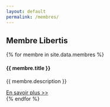 ```yaml
---
layout: default
permalink: /membres/
---
```


## Membre Libertis

<div class="row">
  {% for membre in site.data.membres %}
    <div class="col-md-4 mb-5">
      <div class="card border-0 shadow h-100">
        <img class="card-img-top" src="{{ membre.logo }}" alt="" />
        <div class="card-body">
          <h4 class="card-title">{{
            membre.title
          }}</h4>
          <p class="card-text">
            {{
            membre.description
          }}
          </p>
        </div>
        <div class="card-footer">
          <a href="{{ membre.link }}" class="btn btn-primary" target='_blank'>En savoir plus >></a>
        </div>
      </div>
    </div>
  {% endfor %}
  <!--
  <div class="col-md-4 mb-5">
    <div class="card border-0 shadow h-100">
      <img class="card-img-top" src="http://placeholder.pics/svg/400x300/3cb371-3cb371/3cb371-3cb371" alt="" />
      <div class="card-body">
        <h4 class="card-title">Card title</h4>
        <p class="card-text">
          Lorem ipsum dolor sit amet, consectetur adipisicing elit. Sapiente
          esse necessitatibus neque sequi doloribus.
        </p>
      </div>
      <div class="card-footer">
        <a href="#" class="btn btn-primary">Find Out More!</a>
      </div>
    </div>
  </div>
  -->
  
</div>
<!-- /.row -->